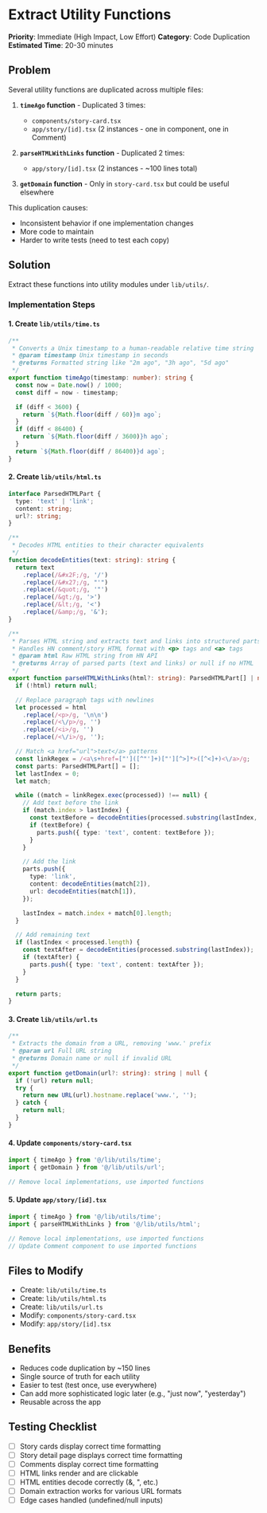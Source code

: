 # Extract Utility Functions

**Priority**: Immediate (High Impact, Low Effort)
**Category**: Code Duplication
**Estimated Time**: 20-30 minutes

## Problem

Several utility functions are duplicated across multiple files:

1. **`timeAgo` function** - Duplicated 3 times:
   - `components/story-card.tsx`
   - `app/story/[id].tsx` (2 instances - one in component, one in Comment)

2. **`parseHTMLWithLinks` function** - Duplicated 2 times:
   - `app/story/[id].tsx` (2 instances - ~100 lines total)

3. **`getDomain` function** - Only in `story-card.tsx` but could be useful elsewhere

This duplication causes:
- Inconsistent behavior if one implementation changes
- More code to maintain
- Harder to write tests (need to test each copy)

## Solution

Extract these functions into utility modules under `lib/utils/`.

### Implementation Steps

#### 1. Create `lib/utils/time.ts`

```typescript
/**
 * Converts a Unix timestamp to a human-readable relative time string
 * @param timestamp Unix timestamp in seconds
 * @returns Formatted string like "2m ago", "3h ago", "5d ago"
 */
export function timeAgo(timestamp: number): string {
  const now = Date.now() / 1000;
  const diff = now - timestamp;

  if (diff < 3600) {
    return `${Math.floor(diff / 60)}m ago`;
  }
  if (diff < 86400) {
    return `${Math.floor(diff / 3600)}h ago`;
  }
  return `${Math.floor(diff / 86400)}d ago`;
}
```

#### 2. Create `lib/utils/html.ts`

```typescript
interface ParsedHTMLPart {
  type: 'text' | 'link';
  content: string;
  url?: string;
}

/**
 * Decodes HTML entities to their character equivalents
 */
function decodeEntities(text: string): string {
  return text
    .replace(/&#x2F;/g, '/')
    .replace(/&#x27;/g, "'")
    .replace(/&quot;/g, '"')
    .replace(/&gt;/g, '>')
    .replace(/&lt;/g, '<')
    .replace(/&amp;/g, '&');
}

/**
 * Parses HTML string and extracts text and links into structured parts
 * Handles HN comment/story HTML format with <p> tags and <a> tags
 * @param html Raw HTML string from HN API
 * @returns Array of parsed parts (text and links) or null if no HTML
 */
export function parseHTMLWithLinks(html?: string): ParsedHTMLPart[] | null {
  if (!html) return null;

  // Replace paragraph tags with newlines
  let processed = html
    .replace(/<p>/g, '\n\n')
    .replace(/<\/p>/g, '')
    .replace(/<i>/g, '')
    .replace(/<\/i>/g, '');

  // Match <a href="url">text</a> patterns
  const linkRegex = /<a\s+href=["']([^"']+)["'][^>]*>([^<]+)<\/a>/g;
  const parts: ParsedHTMLPart[] = [];
  let lastIndex = 0;
  let match;

  while ((match = linkRegex.exec(processed)) !== null) {
    // Add text before the link
    if (match.index > lastIndex) {
      const textBefore = decodeEntities(processed.substring(lastIndex, match.index));
      if (textBefore) {
        parts.push({ type: 'text', content: textBefore });
      }
    }

    // Add the link
    parts.push({
      type: 'link',
      content: decodeEntities(match[2]),
      url: decodeEntities(match[1]),
    });

    lastIndex = match.index + match[0].length;
  }

  // Add remaining text
  if (lastIndex < processed.length) {
    const textAfter = decodeEntities(processed.substring(lastIndex));
    if (textAfter) {
      parts.push({ type: 'text', content: textAfter });
    }
  }

  return parts;
}
```

#### 3. Create `lib/utils/url.ts`

```typescript
/**
 * Extracts the domain from a URL, removing 'www.' prefix
 * @param url Full URL string
 * @returns Domain name or null if invalid URL
 */
export function getDomain(url?: string): string | null {
  if (!url) return null;
  try {
    return new URL(url).hostname.replace('www.', '');
  } catch {
    return null;
  }
}
```

#### 4. Update `components/story-card.tsx`

```typescript
import { timeAgo } from '@/lib/utils/time';
import { getDomain } from '@/lib/utils/url';

// Remove local implementations, use imported functions
```

#### 5. Update `app/story/[id].tsx`

```typescript
import { timeAgo } from '@/lib/utils/time';
import { parseHTMLWithLinks } from '@/lib/utils/html';

// Remove local implementations, use imported functions
// Update Comment component to use imported functions
```

## Files to Modify

- Create: `lib/utils/time.ts`
- Create: `lib/utils/html.ts`
- Create: `lib/utils/url.ts`
- Modify: `components/story-card.tsx`
- Modify: `app/story/[id].tsx`

## Benefits

- Reduces code duplication by ~150 lines
- Single source of truth for each utility
- Easier to test (test once, use everywhere)
- Can add more sophisticated logic later (e.g., "just now", "yesterday")
- Reusable across the app

## Testing Checklist

- [ ] Story cards display correct time formatting
- [ ] Story detail page displays correct time formatting
- [ ] Comments display correct time formatting
- [ ] HTML links render and are clickable
- [ ] HTML entities decode correctly (&amp;, &quot;, etc.)
- [ ] Domain extraction works for various URL formats
- [ ] Edge cases handled (undefined/null inputs)
